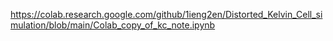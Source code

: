 https://colab.research.google.com/github/1ieng2en/Distorted_Kelvin_Cell_simulation/blob/main/Colab_copy_of_kc_note.ipynb

